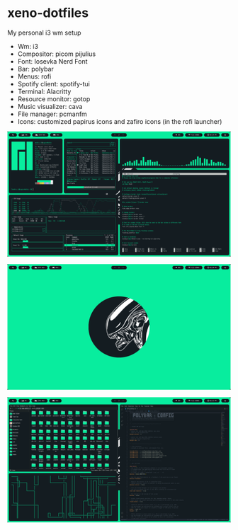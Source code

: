 # xeno-dotfiles

My personal i3 wm setup

- Wm: i3
- Compositor: picom pijulius
- Font: Iosevka Nerd Font
- Bar: polybar
- Menus: rofi
- Spotify client: spotify-tui
- Terminal: Alacritty
- Resource monitor: gotop
- Music visualizer: cava
- File manager: pcmanfm
- Icons: customized papirus icons and zafiro icons (in the rofi launcher)

![alt text](https://github.com/MathisP75/xeno-dotfiles/blob/main/2022-07-11-142948_3840x2160_scrot.png)

![alt text](https://github.com/MathisP75/xeno-dotfiles/blob/main/2022-07-11-143058_3840x2160_scrot.png)

![alt text](https://github.com/MathisP75/xeno-dotfiles/blob/main/2022-07-11-143327_3840x2160_scrot.png)

